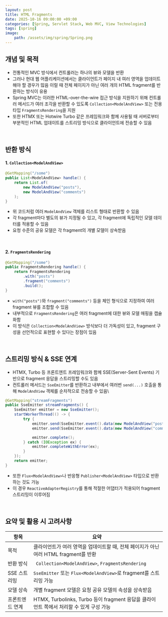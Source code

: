 ```yaml
---
layout: post
title: HTML Fragments
date: 2025-10-16 09:00:00 +09:00
categories: [Spring, Servlet Stack, Web MVC, View Technologies]
tags: [spring]
image:
    path: /assets/img/spring/Spring.png
---
```


## 개념 및 목적

- 전통적인 MVC 방식에서 컨트롤러는 하나의 뷰와 모델을 반환
- 그러나 현대 웹 어플리케이션에서는 클라이언트가 페이지 내 여러 영역을 업데이트해야 할 경우가 많음 이럴 때 전체 페이지가 아닌 여러 개의 HTML fragment를 반환하는 방식이 유용
- Spring MVC는 이러한 HTML-over-the-wire 접근 방식을 지원하기 위해 컨트롤러 메서드가 여러 조각을 반환할 수 있도록 `Collection<ModelAndView>` 또는 전용 타입 `FragmentsRendering`을 지원
- 또한 HTMX 또는 Hotwire Turbo 같은 프레임워크와 함께 사용될 때 서버로부터 부분적인 HTML 업데이트를 스트리밍 방식으로 클라이언트에 전송할 수 있음

<br>

## 반환 방식

#### 1. `Collection<ModelAndView>`

```java
@GetMapping("/some")
public List<ModelAndView> handle() {
    return List.of(
        new ModelAndView("posts"),
        new ModelAndView("comments")
    );
}
```

- 위 코드처럼 여러 `ModelAndView` 객체를 리스트 형태로 반환할 수 있음
- 각 fragment마다 별도의 뷰가 지정될 수 있고, 각 fragment에 독립적인 모델 데이터를 적용할 수 있음
- 요청 수준의 공유 모델은 각 fragment의 개별 모델이 상속받음

<br>

#### 2. `FragmentsRendering`

```java
@GetMapping("/some")
public FragmentsRendering handle() {
    return FragmentsRendering
        .with("posts")
        .fragment("comments")
        .build();
}
```

- `with("posts")`와 `fragment("comments")` 등을 체인 형식으로 지정하여 여러 fragment 뷰를 조합할 수 있음
- 내부적으로 `FragmentsRendering`은 여러 fragment에 대한 뷰와 모델 매핑을 캡슐화함
- 이 방식은 `Collection<ModelAndView>` 방식보다 더 가독성이 있고, fragment 구성을 선언적으로 표현할 수 있다는 장점이 있음

<br>

## 스트리밍 방식 & SSE 연계

- HTMX, Turbo 등 프론트엔트 프레임워크와 함께 SSE(Server-Sent Events) 기반으로 fragment 응답을 스트리밍할 수도 있음
- 컨트롤러 메서드는 `SseEmitter`를 반환하고  내부에서 여러번 `send(...)` 호출을 통해 `ModelAndView` 객체를 순차적으로 전송할 수 있음\

```java
@GetMapping("streamFragments")
public SseEmitter streamFragments() {
    SseEmitter emitter = new SseEmitter();
    startWorkerThread(() -> {
        try {
            emitter.send(SseEmitter.event().data(new ModelAndView("posts")));
            emitter.send(SseEmitter.event().data(new ModelAndView("comments")));

            emitter.complete();
        } catch (IOException ex) {
            emitter.completeWithError(ex);
        }
    });
    return emitter;
}
```

- 또한 `Flux<ModelAndView>`나 반응형 `Publisher<ModelAndView>` 타입으로 반환하는 것도 가능
- 이 경우 `ReactiveAdapterRegistry`를 통해 적절한 어댑터가 적용되어 fragment 스트리밍이 이루어짐

<br>

## 요약 및 활용 시 고려사항

| 항목 | 요약 |
|-|-|
| 목적 | 클라이언트가 여러 영역을 업데이트할 때, 전체 페이지가 아닌 여러 HTML fragment를 반환 |
| 반환 방식 | ` Collection<ModelAndView>`, `FragmentsRendering` |
| SSE 스트리밍 | `SseEmitter` 또는 `Flux<ModelAndView>`로 fragment를 스트리밍 가능 |
| 모델 상속 | 개별 fragment 모델은 요청 공유 모델의 속성을 상속받음 |
| 프론트엔드 연계 | HTMX, Turbolinks, Turbo 등이 fragment 응답을 클라이언트 쪽에서 처리할 수 있게 구성 가능 |